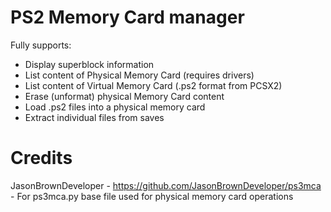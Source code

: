 # PS2 Memory Card manager
Fully supports:
* Display superblock information
* List content of Physical Memory Card (requires drivers)
* List content of Virtual Memory Card (.ps2 format from PCSX2)
* Erase (unformat) physical Memory Card content
* Load .ps2 files into a physical memory card
* Extract individual files from saves

# Credits
JasonBrownDeveloper - https://github.com/JasonBrownDeveloper/ps3mca - For ps3mca.py base file used for physical memory card operations